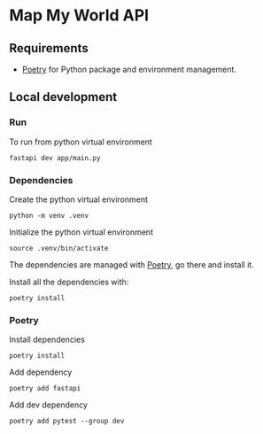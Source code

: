 # Map My World API

## Requirements

* [Poetry](https://python-poetry.org/) for Python package and environment management.

## Local development

### Run

To run from python virtual environment

```shell
fastapi dev app/main.py
```

### Dependencies

Create the python virtual environment

```shell
python -m venv .venv
```

Initialize the python virtual environment

```shell
source .venv/bin/activate
```

The dependencies are managed with [Poetry](https://python-poetry.org/), go there and install it.

Install all the dependencies with:

```shell
poetry install
```

### Poetry

Install dependencies

```shell
poetry install
```

Add dependency

```shell
poetry add fastapi
```

Add dev dependency

```shell
poetry add pytest --group dev
```
